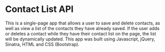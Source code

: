 Contact List API
=============

This is a single-page app that allows a user to save and delete contacts, as well as view a list of the contacts they have already saved. If the user adds or deletes a contact while they have their contact list on the page, the list will be dynamically updated. This app was built using Javascript, jQuery, Sinatra, HTML and CSS (Bootstrap).